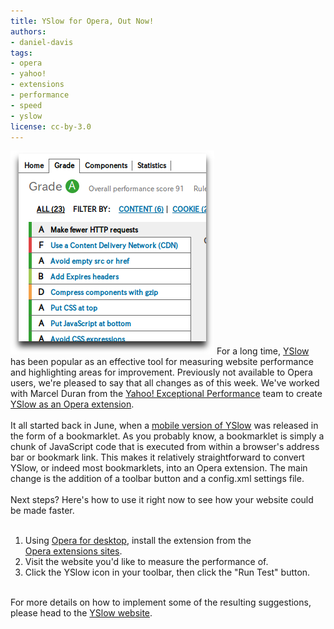```yaml
---
title: YSlow for Opera, Out Now!
authors:
- daniel-davis
tags:
- opera
- yahoo!
- extensions
- performance
- speed
- yslow
license: cc-by-3.0
---
```


<span class='imgright'><img alt='' src='/blog/yslow-for-opera-out-now/YSlow-for-Opera.png' /></span> For a long time, <a href="http://developer.yahoo.com/yslow/" target="_blank">YSlow</a> has been popular as an effective tool for measuring website performance and highlighting areas for improvement. Previously not available to Opera users, we&#39;re pleased to say that all changes as of this week. We&#39;ve worked with Marcel Duran from the <a href="http://developer.yahoo.com/performance/" target="_blank">Yahoo! Exceptional Performance</a> team to create <a href="https://addons.opera.com/addons/extensions/details/yslow/" target="_blank">YSlow as an Opera extension</a>.<br/><br/>It all started back in June, when a <a href="http://developer.yahoo.com/blogs/ydn/posts/2011/06/yslowmobile/" target="_blank">mobile version of YSlow</a> was released in the form of a bookmarklet. As you probably know, a bookmarklet is simply a chunk of JavaScript code that is executed from within a browser&#39;s address bar or bookmark link. This makes it relatively straightforward to convert YSlow, or indeed most bookmarklets, into an Opera extension. The main change is the addition of a toolbar button and a config.xml settings file.<br/><br/>Next steps? Here&#39;s how to use it right now to see how your website could be made faster.<br/><br/><ol><li>Using <a href="http://www.opera.com/browser/" target="_blank">Opera for desktop</a>, install the extension from the <br/><a href="https://addons.opera.com/addons/extensions/details/yslow/" target="_blank">Opera extensions sites</a>.</li><li>Visit the website you&#39;d like to measure the performance of.</li><li>Click the YSlow icon in your toolbar, then click the &quot;Run Test&quot; button.</li></ol><br/>For more details on how to implement some of the resulting suggestions, please head to the <a href="http://developer.yahoo.com/yslow/" target="_blank">YSlow website</a>.
